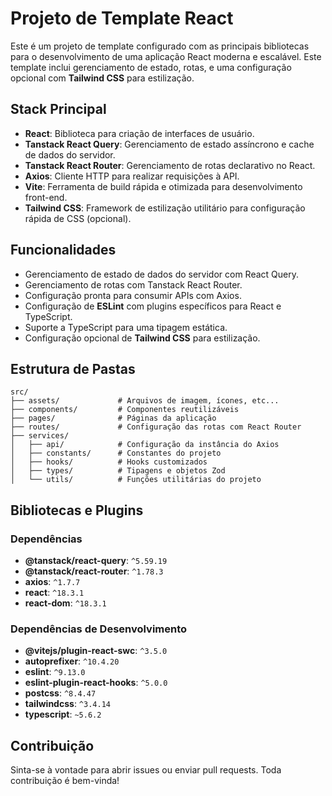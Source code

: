 # Projeto de Template React

Este é um projeto de template configurado com as principais bibliotecas para o desenvolvimento de uma aplicação React moderna e escalável. Este template inclui gerenciamento de estado, rotas, e uma configuração opcional com **Tailwind CSS** para estilização.

## Stack Principal

-   **React**: Biblioteca para criação de interfaces de usuário.
-   **Tanstack React Query**: Gerenciamento de estado assíncrono e cache de dados do servidor.
-   **Tanstack React Router**: Gerenciamento de rotas declarativo no React.
-   **Axios**: Cliente HTTP para realizar requisições à API.
-   **Vite**: Ferramenta de build rápida e otimizada para desenvolvimento front-end.
-   **Tailwind CSS**: Framework de estilização utilitário para configuração rápida de CSS (opcional).

## Funcionalidades

-   Gerenciamento de estado de dados do servidor com React Query.
-   Gerenciamento de rotas com Tanstack React Router.
-   Configuração pronta para consumir APIs com Axios.
-   Configuração de **ESLint** com plugins específicos para React e TypeScript.
-   Suporte a TypeScript para uma tipagem estática.
-   Configuração opcional de **Tailwind CSS** para estilização.

## Estrutura de Pastas

```plaintext
src/
├── assets/             # Arquivos de imagem, ícones, etc...
├── components/         # Componentes reutilizáveis
├── pages/              # Páginas da aplicação
├── routes/             # Configuração das rotas com React Router
├── services/
│   ├── api/            # Configuração da instância do Axios
│   ├── constants/      # Constantes do projeto
│   ├── hooks/          # Hooks customizados
│   ├── types/          # Tipagens e objetos Zod
│   └── utils/          # Funções utilitárias do projeto

```

## Bibliotecas e Plugins

### Dependências

-   **@tanstack/react-query**: `^5.59.19`
-   **@tanstack/react-router**: `^1.78.3`
-   **axios**: `^1.7.7`
-   **react**: `^18.3.1`
-   **react-dom**: `^18.3.1`

### Dependências de Desenvolvimento

-   **@vitejs/plugin-react-swc**: `^3.5.0`
-   **autoprefixer**: `^10.4.20`
-   **eslint**: `^9.13.0`
-   **eslint-plugin-react-hooks**: `^5.0.0`
-   **postcss**: `^8.4.47`
-   **tailwindcss**: `^3.4.14`
-   **typescript**: `~5.6.2`

## Contribuição

Sinta-se à vontade para abrir issues ou enviar pull requests. Toda contribuição é bem-vinda!
